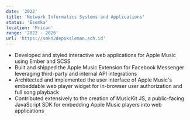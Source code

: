 ```yaml
---
date: '2022'
title: 'Network Informatics Systems and Applications'
status: 'Esemka'
location: 'Mrican'
range: '2022 - 2026'
url: 'https://smkn2depoksleman.sch.id'
---
```


- Developed and styled interactive web applications for Apple Music using Ember and SCSS
- Built and shipped the Apple Music Extension for Facebook Messenger leveraging third-party and internal API integrations
- Architected and implemented the user interface of Apple Music's embeddable web player widget for in-browser user authorization and full song playback
- Contributed extensively to the creation of MusicKit JS, a public-facing JavaScript SDK for embedding Apple Music players into web applications
